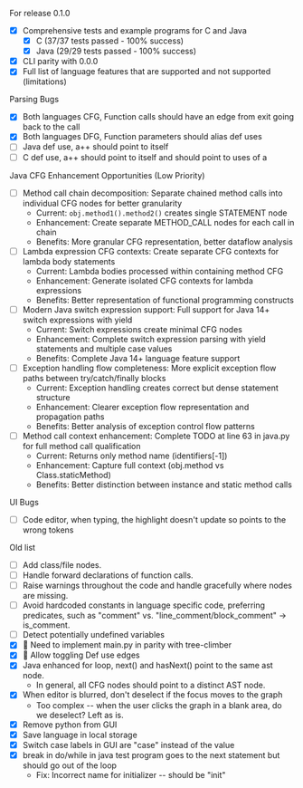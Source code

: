 For release 0.1.0
- [x] Comprehensive tests and example programs for C and Java
  - [x] C (37/37 tests passed - 100% success)
  - [x] Java (29/29 tests passed - 100% success)
- [x] CLI parity with 0.0.0
- [x] Full list of language features that are supported and not supported (limitations)

Parsing Bugs
- [x] Both languages CFG, Function calls should have an edge from exit going back to the call
- [x] Both languages DFG, Function parameters should alias def uses
- [ ] Java def use, a++ should point to itself
- [ ] C def use, a++ should point to itself and should point to uses of a

Java CFG Enhancement Opportunities (Low Priority)
- [ ] Method call chain decomposition: Separate chained method calls into individual CFG nodes for better granularity
  - Current: `obj.method1().method2()` creates single STATEMENT node
  - Enhancement: Create separate METHOD_CALL nodes for each call in chain
  - Benefits: More granular CFG representation, better dataflow analysis
- [ ] Lambda expression CFG contexts: Create separate CFG contexts for lambda body statements
  - Current: Lambda bodies processed within containing method CFG
  - Enhancement: Generate isolated CFG contexts for lambda expressions
  - Benefits: Better representation of functional programming constructs
- [ ] Modern Java switch expression support: Full support for Java 14+ switch expressions with yield
  - Current: Switch expressions create minimal CFG nodes
  - Enhancement: Complete switch expression parsing with yield statements and multiple case values
  - Benefits: Complete Java 14+ language feature support
- [ ] Exception handling flow completeness: More explicit exception flow paths between try/catch/finally blocks
  - Current: Exception handling creates correct but dense statement structure
  - Enhancement: Clearer exception flow representation and propagation paths
  - Benefits: Better analysis of exception control flow patterns
- [ ] Method call context enhancement: Complete TODO at line 63 in java.py for full method call qualification
  - Current: Returns only method name (identifiers[-1])
  - Enhancement: Capture full context (obj.method vs Class.staticMethod)
  - Benefits: Better distinction between instance and static method calls

UI Bugs
- [ ] Code editor, when typing, the highlight doesn't update so points to the wrong tokens

Old list
- [ ] Add class/file nodes.
- [ ] Handle forward declarations of function calls.
- [ ] Raise warnings throughout the code and handle gracefully where nodes are missing.
- [ ] Avoid hardcoded constants in language specific code, preferring predicates, such as "comment" vs. "line_comment/block_comment" -> is_comment.
- [ ] Detect potentially undefined variables
- [x] 💪 Need to implement main.py in parity with tree-climber
- [x] 💪 Allow toggling Def use edges
- [x] Java enhanced for loop, next() and hasNext() point to the same ast node.
  - In general, all CFG nodes should point to a distinct AST node.
- [x] When editor is blurred, don't deselect if the focus moves to the graph
  - Too complex -- when the user clicks the graph in a blank area, do we deselect? Left as is.
- [x] Remove python from GUI
- [x] Save language in local storage
- [x] Switch case labels in GUI are "case" instead of the value
- [x] break in do/while in java test program goes to the next statement but should go out of the loop
  - Fix: Incorrect name for initializer -- should be "init"

